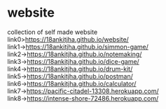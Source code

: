# website
collection of self made website </br>
link0>https://18ankitjha.github.io/website/ </br>
link1->https://18ankitjha.github.io/simmon-game/</br>
link2->https://18ankitjha.github.io/notemaking/ </br>
link3->https://18ankitjha.github.io/dice-game/ </br>
link4->https://18ankitjha.github.io/drum-kit/</br>
link5->https://18ankitjha.github.io/postman/ <br>
link6->https://18ankitjha.github.io/calculator/ <br>
link7->https://pacific-citadel-13308.herokuapp.com/ <br>
link8->https://intense-shore-72486.herokuapp.com/ <br>

